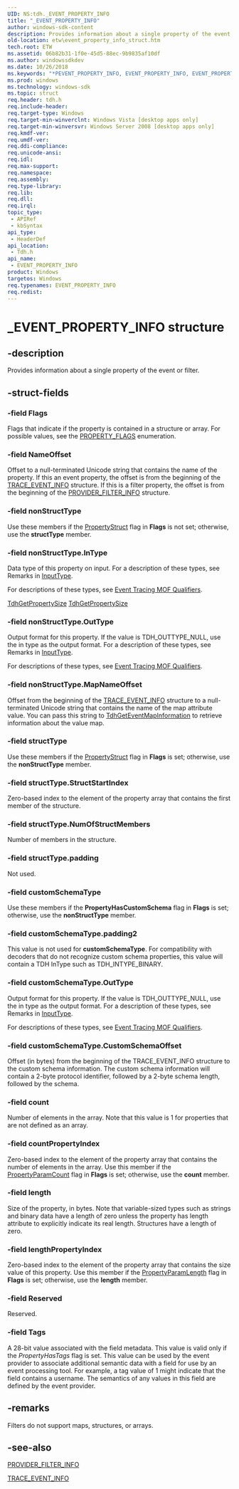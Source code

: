 ```yaml
---
UID: NS:tdh._EVENT_PROPERTY_INFO
title: "_EVENT_PROPERTY_INFO"
author: windows-sdk-content
description: Provides information about a single property of the event or filter.
old-location: etw\event_property_info_struct.htm
tech.root: ETW
ms.assetid: 06b82b31-1f0e-45d5-88ec-9b9835af10df
ms.author: windowssdkdev
ms.date: 10/26/2018
ms.keywords: "*PEVENT_PROPERTY_INFO, EVENT_PROPERTY_INFO, EVENT_PROPERTY_INFO structure [ETW], _EVENT_PROPERTY_INFO, etw.event_property_info_struct, tdh.event_property_info_struct, tdh/EVENT_PROPERTY_INFO"
ms.prod: windows
ms.technology: windows-sdk
ms.topic: struct
req.header: tdh.h
req.include-header: 
req.target-type: Windows
req.target-min-winverclnt: Windows Vista [desktop apps only]
req.target-min-winversvr: Windows Server 2008 [desktop apps only]
req.kmdf-ver: 
req.umdf-ver: 
req.ddi-compliance: 
req.unicode-ansi: 
req.idl: 
req.max-support: 
req.namespace: 
req.assembly: 
req.type-library: 
req.lib: 
req.dll: 
req.irql: 
topic_type:
 - APIRef
 - kbSyntax
api_type:
 - HeaderDef
api_location:
 - Tdh.h
api_name:
 - EVENT_PROPERTY_INFO
product: Windows
targetos: Windows
req.typenames: EVENT_PROPERTY_INFO
req.redist: 
---
```


# _EVENT_PROPERTY_INFO structure


## -description


Provides information about a single property of the event or filter.
		
		
	
	


## -struct-fields




### -field Flags

Flags that indicate if the property is contained in a structure or array. For possible values, see the <a href="https://msdn.microsoft.com/517c1662-4230-44dc-94f0-a1996291bbee">PROPERTY_FLAGS</a> enumeration.


### -field NameOffset

Offset to a null-terminated Unicode string that contains the name of the property. If this an event property, the offset is from the beginning of the <a href="https://msdn.microsoft.com/ecf57a23-0dd2-4954-82ac-e92f651c226f">TRACE_EVENT_INFO</a> structure. If this is a filter property, the offset is from the beginning of the <a href="https://msdn.microsoft.com/0541b24a-8531-4828-8c3b-d889e58b0b38">PROVIDER_FILTER_INFO</a> structure.


### -field nonStructType

Use these members if the <a href="https://msdn.microsoft.com/517c1662-4230-44dc-94f0-a1996291bbee">PropertyStruct</a> flag in <b>Flags</b> is not set; otherwise, use the <b>structType</b> member.


### -field nonStructType.InType

Data type of this property on input. For a description of these types, see Remarks in  <a href="https://msdn.microsoft.com/744db4b1-d97f-42b9-bdd9-f42e5da52981">InputType</a>.

For descriptions of these types, see <a href="https://msdn.microsoft.com/3bc82074-05a7-411f-884f-5da1fd08112b">Event Tracing MOF Qualifiers</a>.

<a href="https://msdn.microsoft.com/52b034db-b08b-4c79-973f-33800ca866f5">TdhGetPropertySize</a>
<a href="https://msdn.microsoft.com/52b034db-b08b-4c79-973f-33800ca866f5">TdhGetPropertySize</a>

### -field nonStructType.OutType

Output format for this property. If the value is TDH_OUTTYPE_NULL, use the in type  as the output format. For a description of these types, see Remarks in <a href="https://msdn.microsoft.com/744db4b1-d97f-42b9-bdd9-f42e5da52981">InputType</a>.

For descriptions of these types, see <a href="https://msdn.microsoft.com/3bc82074-05a7-411f-884f-5da1fd08112b">Event Tracing MOF Qualifiers</a>.


### -field nonStructType.MapNameOffset

Offset from the beginning of the <a href="https://msdn.microsoft.com/ecf57a23-0dd2-4954-82ac-e92f651c226f">TRACE_EVENT_INFO</a> structure to a null-terminated Unicode string that contains the name of the map attribute value. You can pass this string to <a href="https://msdn.microsoft.com/2625b65c-7f9e-4a87-85c6-d16857ef4987">TdhGetEventMapInformation</a> to retrieve information about the value map.


### -field structType

Use these members if the <a href="https://msdn.microsoft.com/517c1662-4230-44dc-94f0-a1996291bbee">PropertyStruct</a> flag in <b>Flags</b> is set; otherwise, use the <b>nonStructType</b> member.


### -field structType.StructStartIndex

Zero-based index to the element of the property array that contains the first member of the structure.


### -field structType.NumOfStructMembers

Number of members in the structure.


### -field structType.padding

Not used.


### -field customSchemaType

Use these members if the <b>PropertyHasCustomSchema</b> flag in <b>Flags</b> is set; otherwise, use the <b>nonStructType</b> member.


### -field customSchemaType.padding2

This value is not used for <b>customSchemaType</b>. For compatibility with decoders that do not recognize custom schema properties, this value will contain a TDH InType such as TDH_INTYPE_BINARY.


### -field customSchemaType.OutType

Output format for this property. If the value is TDH_OUTTYPE_NULL, use the in type  as the output format. For a description of these types, see Remarks in <a href="https://msdn.microsoft.com/744db4b1-d97f-42b9-bdd9-f42e5da52981">InputType</a>.

For descriptions of these types, see <a href="https://msdn.microsoft.com/3bc82074-05a7-411f-884f-5da1fd08112b">Event Tracing MOF Qualifiers</a>.


### -field customSchemaType.CustomSchemaOffset

Offset (in bytes) from the beginning of the TRACE_EVENT_INFO structure to the custom schema information. The custom schema information will contain a 2-byte protocol identifier, followed by a 2-byte schema length, followed by the schema.


### -field count

Number of elements in the array. Note that this value is 1 for properties that are not defined as an array.


### -field countPropertyIndex

Zero-based index to the element of the property array that contains the number of elements in the array. Use this member if the <a href="https://msdn.microsoft.com/517c1662-4230-44dc-94f0-a1996291bbee">PropertyParamCount</a> flag in <b>Flags</b> is set; otherwise, use the <b>count</b> member.


### -field length

Size of the property, in bytes. Note that variable-sized types such as strings and binary data have a length of zero unless the property has length attribute to explicitly indicate its real length. Structures have a length of zero.


### -field lengthPropertyIndex

Zero-based index to the element of the property array that contains the size value of this property. Use this member if the <a href="https://msdn.microsoft.com/517c1662-4230-44dc-94f0-a1996291bbee">PropertyParamLength</a> flag in <b>Flags</b> is set; otherwise, use the <b>length</b> member.


### -field Reserved

Reserved.


### -field Tags

A 28-bit value associated with the field metadata. This value is valid only if the <i>PropertyHasTags</i> flag is set. This value can be used by the event provider to associate additional semantic data with a field for use by an event processing tool. For example, a tag value of 1 might indicate that the field contains a username. The semantics of any values in this field are defined by the event provider.


## -remarks



Filters do not support maps, structures, or arrays.




## -see-also




<a href="https://msdn.microsoft.com/0541b24a-8531-4828-8c3b-d889e58b0b38">PROVIDER_FILTER_INFO</a>



<a href="https://msdn.microsoft.com/ecf57a23-0dd2-4954-82ac-e92f651c226f">TRACE_EVENT_INFO</a>
 

 


